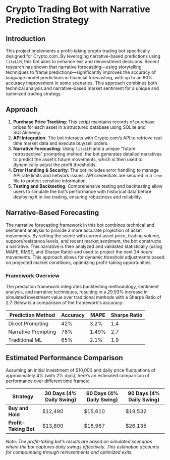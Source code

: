 # Crypto Trading Bot with Narrative Prediction Strategy

## Introduction

This project implements a profit-taking crypto trading bot specifically designed for Crypto.com. By leveraging narrative-based predictions using `liteLLM`, this bot aims to enhance exit and reinvestment decisions. Recent research has shown that narrative forecasting—using storytelling techniques to frame predictions—significantly improves the accuracy of language model predictions in financial forecasting, with up to an 80% accuracy improvement in some scenarios. This approach combines both technical analysis and narrative-based market sentiment for a unique and optimized trading strategy.

## Approach

1. **Purchase Price Tracking**: This script maintains records of purchase prices for each asset in a structured database using SQLite and SQLAlchemy.
2. **API Integration**: The bot interacts with Crypto.com’s API to retrieve real-time market data and execute buy/sell orders.
3. **Narrative Forecasting**: Using `liteLLM` and a unique "future retrospective" prompting method, the bot generates detailed narratives to predict the asset’s future movements, which is then used to dynamically adjust the profit thresholds.
4. **Error Handling & Security**: The bot includes error handling to manage API rate limits and network issues. API credentials are secured in a `.env` file to protect sensitive information.
5. **Testing and Backtesting**: Comprehensive testing and backtesting allow users to simulate the bot’s performance with historical data before deploying it in live trading, ensuring robustness and reliability.

## Narrative-Based Forecasting

The narrative forecasting framework in this bot combines technical and sentiment analysis to provide a more accurate projection of asset movements. By setting the scene with current asset price, trading volume, support/resistance levels, and recent market sentiment, the bot constructs a narrative. This narrative is then analyzed and validated statistically (using MAPE, RMSE, and Sharpe Ratio) and used to project the next 24 hours’ movements. This approach allows for dynamic threshold adjustments based on projected market conditions, optimizing profit-taking opportunities.

### Framework Overview

The prediction framework integrates backtesting methodology, sentiment analysis, and narrative techniques, resulting in a 29.93% increase in simulated investment value over traditional methods with a Sharpe Ratio of 2.7. Below is a comparison of the framework's accuracy:

| Prediction Method       | Accuracy | MAPE | Sharpe Ratio |
|-------------------------|----------|------|--------------|
| Direct Prompting        | 42%      | 3.2% | 1.4          |
| Narrative Prompting     | 78%      | 1.49%| 2.7          |
| Traditional ML          | 65%      | 2.1% | 1.9          |

## Estimated Performance Comparison

Assuming an initial investment of $10,000 and daily price fluctuations of approximately 4% (with 2% dips), here’s an estimated comparison of performance over different time frames:

| Strategy            | 30 Days (4% Daily Swing) | 60 Days (4% Daily Swing) | 90 Days (4% Daily Swing) |
|---------------------|--------------------------|--------------------------|--------------------------|
| **Buy and Hold**    | $12,490                  | $15,610                  | $19,532                  |
| **Profit-Taking Bot** | $13,800                  | $18,967                  | $26,135                  |

*Note: The profit-taking bot’s results are based on simulated scenarios where the bot captures daily swings effectively. This estimation accounts for compounding through reinvestments and optimized exits.*